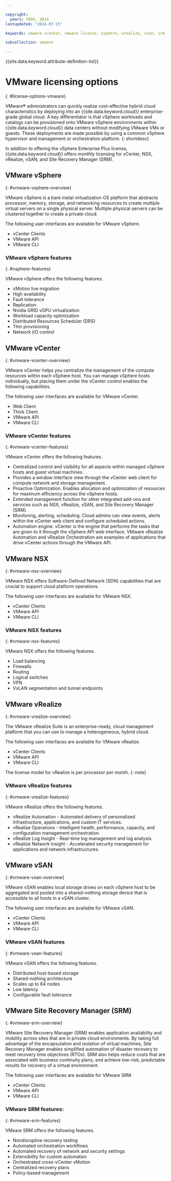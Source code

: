```yaml
---

copyright:
  years: 1994, 2024
lastupdated: "2024-07-15"

keywords: vmware vcenter, vmware license, vsphere, vrealize, vsan, srm, nsx

subcollection: vmware

---
```


{{site.data.keyword.attribute-definition-list}}

# VMware licensing options
{: #license-options-vmware}

VMware&reg; administrators can quickly realize cost-effective hybrid cloud characteristics by deploying into an {{site.data.keyword.cloud}} enterprise-grade global cloud. A key differentiator is that vSphere workloads and catalogs can be provisioned onto VMware vSphere environments within {{site.data.keyword.cloud}} data centers without modifying VMware VMs or guests. These deployments are made possible by using a common vSphere hypervisor and management or orchestration platform.
{: shortdesc}

In addition to offering the vSphere Enterprise Plus license, {{site.data.keyword.cloud}} offers monthly licensing for vCenter, NSX, vRealize, vSAN, and Site Recovery Manager (SRM).

## VMware vSphere
{: #vmware-vsphere-overview}

VMware vSphere is a bare metal virtualization OS platform that abstracts processor, memory, storage, and networking resources to create multiple virtual servers on a single physical server. Multiple physical servers can be clustered together to create a private cloud.

The following user interfaces are available for VMware vSphere.

* vCenter Clients
* VMware API
* VMware CLI

### VMware vSphere features
{: #vsphere-features}

VMware vSphere offers the following features.

* vMotion live migration
* High availability
* Fault tolerance
* Replication
* Nvidia GRID vGPU virtualization
* Workload capacity optimization
* Distributed Resources Scheduler (DRS)
* Thin provisioning
* Network I/O control

## VMware vCenter
{: #vmware-vcenter-overview}

VMware vCenter helps you centralize the management of the compute resources within each vSphere host. You can manage vSphere hosts individually, but placing them under the vCenter control enables the following capabilities.

The following user interfaces are available for VMware vCenter.

* Web Client
* Thick Client
* VMware API
* VMware CLI

### VMware vCenter features
{: #vmware-vcenter-features}

VMware vCenter offers the following features.

* Centralized control and visibility for all aspects within managed vSphere hosts and guest virtual machines.
* Provides a window interface view through the vCenter web client for compute network and storage management.
* Proactive Optimization. Enables allocation and optimization of resources for maximum efficiency across the vSphere hosts.
* Extended management function for other integrated add-ons and services such as NSX, vRealize, vSAN, and Site Recovery Manager (SRM).
* Monitoring, alerting, scheduling. Cloud admins can view events, alerts within the vCenter web client and configure scheduled actions.
* Automation engine. vCenter is the engine that performs the tasks that are given to it through the vSphere API web interface. VMware vRealize Automation and vRealize Orchestration are examples of applications that drive vCenter actions through the VMware API.

## VMware NSX
{: #vmware-nsx-overview}

VMware NSX offers Software-Defined Network (SDN) capabilities that are crucial to support cloud platform operations.

The following user interfaces are available for VMware NSX.

* vCenter Clients
* VMware API
* VMware CLI

### VMware NSX features
{: #vmware-nsx-features}

VMware NSX offers the following features.

* Load balancing
* Firewalls
* Routing
* Logical switches
* VPN
* VxLAN segmentation and tunnel endpoints

## VMware vRealize
{: #vmware-vrealize-overview}

The VMware vRealize Suite is an enterprise-ready, cloud management platform that you can use to manage a heterogeneous, hybrid cloud.

The following user interfaces are available for VMware vRealize.

* vCenter Clients
* VMware API
* VMware CLI

The license model for vRealize is per processor per month.
{: note}

### VMware vRealize features
{: #vmware-vrealize-features}

VMware vRealize offers the following features.

* vRealize Automation - Automated delivery of personalized infrastructure, applications, and custom IT services.
* vRealize Operations - Intelligent health, performance, capacity, and configuration management orchestration.
* vRealize Log Insight - Real-time log management and log analysis.
* vRealize Network Insight - Accelerated security management for applications and network infrastructures.

## VMware vSAN
{: #vmware-vsan-overview}

VMware vSAN enables local storage drives on each vSphere host to be aggregated and pooled into a shared-nothing storage device that is accessible to all hosts in a vSAN cluster.

The following user interfaces are available for VMware vSAN.

* vCenter Clients
* VMware API
* VMware CLI

### VMware vSAN features
{: #vmware-vsan-features}

VMware vSAN offers the following features.

* Distributed host-based storage
* Shared-nothing architecture
* Scales up to 64 nodes
* Low latency
* Configurable fault tolerance

## VMware Site Recovery Manager (SRM)
{: #vmware-srm-overview}

VMware Site Recovery Manager (SRM) enables application availability and mobility across sites that are in private cloud environments. By taking full advantage of the encapsulation and isolation of virtual machines, Site Recovery Manager enables simplified automation of disaster recovery to meet recovery time objectives (RTOs). SRM also helps reduce costs that are associated with business continuity plans, and achieve low-risk, predictable results for recovery of a virtual environment.

The following user interfaces are available for VMware SRM.

* vCenter Clients
* VMware API
* VMware CLI

### VMware SRM features:
{: #vmware-srm-features}

VMeare SRM offers the following features.

* Nondisruptive recovery testing
* Automated orchestration workflows
* Automated recovery of network and security settings
* Extensibility for custom automation
* Orchestrated cross-vCenter vMotion
* Centralized recovery plans
* Policy-based management
